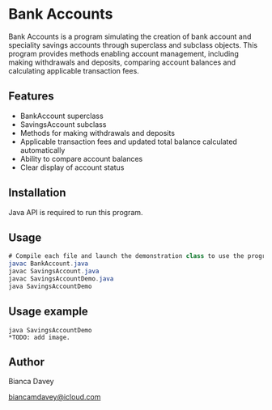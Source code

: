 # Bank Accounts

Bank Accounts is a program simulating the creation of bank account and speciality savings accounts through superclass and subclass objects. This program provides methods enabling account management, including making withdrawals and deposits, comparing account balances and calculating applicable transaction fees.

## Features

* BankAccount superclass 
* SavingsAccount subclass
* Methods for making withdrawals and deposits
* Applicable transaction fees and updated total balance calculated automatically
* Ability to compare account balances
* Clear display of account status


## Installation

Java API is required to run this program.

## Usage

```java
# Compile each file and launch the demonstration class to use the program.
javac BankAccount.java
javac SavingsAccount.java
javac SavingsAccountDemo.java
java SavingsAccountDemo
```

## Usage example

```
java SavingsAccountDemo
*TODO: add image.

```

## Author

Bianca Davey 

biancamdavey@icloud.com
